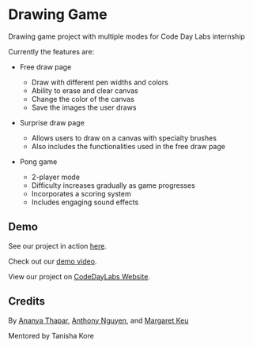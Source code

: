 # Drawing Game
Drawing game project with multiple modes for Code Day Labs internship

Currently the features are:

- Free draw page
  - Draw with different pen widths and colors
  - Ability to erase and clear canvas
  - Change the color of the canvas
  - Save the images the user draws

- Surprise draw page
  - Allows users to draw on a canvas with specialty brushes
  - Also includes the functionalities used in the free draw page

- Pong game
  - 2-player mode
  - Difficulty increases gradually as game progresses
  - Incorporates a scoring system
  - Includes engaging sound effects

## Demo

See our project in action [here](https://drawing-game.athapar24.repl.co/).

Check out our [demo video](https://drive.google.com/file/d/1JuCivRnTjQrWeVL52uFk2Ka7nrIOZtgj/view?usp=sharing).

View our project on [CodeDayLabs Website](https://showcase.codeday.org/project/ckqtyhwvo91771810qu4k1dzse4).


## Credits

By [Ananya Thapar](https://www.linkedin.com/in/ananya-thapar-b79737211/), [Anthony Nguyen](https://www.linkedin.com/in/anthony-nguyen-185aa5218), and [Margaret Keu](mailto:margaretkeu@hotmail.com) 


Mentored by Tanisha Kore
